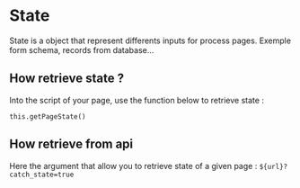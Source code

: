 # State

State is a object that represent differents inputs for process pages. Exemple form schema, records from database...

## How retrieve state ?

Into the script of your page, use the function below to retrieve state :

`this.getPageState()`

## How retrieve from api

Here the argument that allow you to retrieve state of a given page :
`${url}?catch_state=true`